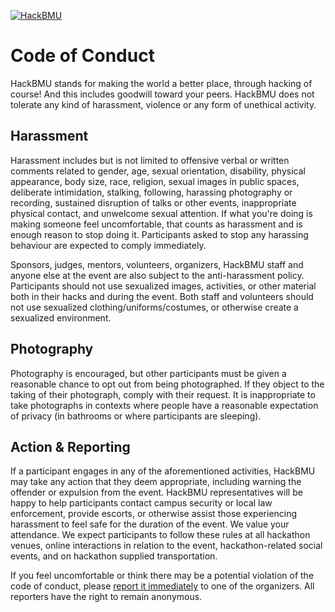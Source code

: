 [![HackBMU](assets/HackBMU.png "HackBMU")](https://hackbmu.67thmilestone.com "HackBMU")
# Code of Conduct
HackBMU stands for making the world a better place, through hacking of course! And this includes goodwill toward your peers. HackBMU does not tolerate any kind of harassment, violence or any form of unethical activity.

## Harassment
Harassment includes but is not limited to offensive verbal or written comments related to gender, age, sexual orientation, disability, physical appearance, body size, race, religion, sexual images in public spaces, deliberate intimidation, stalking, following, harassing photography or recording, sustained disruption of talks or other events, inappropriate physical contact, and unwelcome sexual attention. If what you're doing is making someone feel uncomfortable, that counts as harassment and is enough reason to stop doing it. Participants asked to stop any harassing behaviour are expected to comply immediately.

Sponsors, judges, mentors, volunteers, organizers, HackBMU staff and anyone else at the event are also subject to the anti-harassment policy. Participants should not use sexualized images, activities, or other material both in their hacks and during the event. Both staff and volunteers should not use sexualized clothing/uniforms/costumes, or otherwise create a sexualized environment.

## Photography
Photography is encouraged, but other participants must be given a reasonable chance to opt out from being photographed. If they object to the taking of their photograph, comply with their request. It is inappropriate to take photographs in contexts where people have a reasonable expectation of privacy (in bathrooms or where participants are sleeping).

## Action & Reporting
If a participant engages in any of the aforementioned activities, HackBMU may take any action that they deem appropriate, including warning the offender or expulsion from the event. HackBMU representatives will be happy to help participants contact campus security or local law enforcement, provide escorts, or otherwise assist those experiencing harassment to feel safe for the duration of the event. We value your attendance. We expect participants to follow these rules at all hackathon venues, online interactions in relation to the event, hackathon-related social events, and on hackathon supplied transportation.

If you feel uncomfortable or think there may be a potential violation of the code of conduct, please [report it immediately](contact.md "Contact") to one of the organizers. All reporters have the right to remain anonymous.